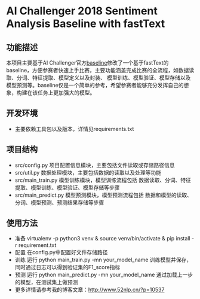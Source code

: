 AI Challenger 2018 Sentiment Analysis Baseline with fastText
=========================================
功能描述
---
本项目主要基于AI Challenger官方[baseline](https://github.com/AIChallenger/AI_Challenger_2018/tree/master/Baselines/sentiment_analysis2018_baseline)修改了一个基于fastText的baseline，方便参赛者快速上手比赛，主要功能涵盖完成比赛的全流程，如数据读取、分词、特征提取、模型定义以及封装、
模型训练、模型验证、模型存储以及模型预测等。baseline仅是一个简单的参考，希望参赛者能够充分发挥自己的想象，构建在该任务上更加强大的模型。

开发环境
---
* 主要依赖工具包以及版本，详情见requirements.txt

项目结构
---
* src/config.py 项目配置信息模块，主要包括文件读取或存储路径信息
* src/util.py 数据处理模块，主要包括数据的读取以及处理等功能
* src/main_train.py 模型训练模块，模型训练流程包括 数据读取、分词、特征提取、模型训练、模型验证、模型存储等步骤
* src/main_predict.py 模型预测模块，模型预测流程包括 数据和模型的读取、分词、模型预测、预测结果存储等步骤


使用方法
---
* 准备 virtualenv -p python3 venv & source venv/bin/activate & pip install -r requirement.txt
* 配置 在config.py中配置好文件存储路径
* 训练 运行 python main_train.py -mn your_model_name 训练模型并保存，同时通过日志可以得到验证集的F1_score指标
* 预测 运行 python main_predict.py -mn your_model_name 通过加载上一步的模型，在测试集上做预测
* 更多详情请参考我的博客文章：http://www.52nlp.cn/?p=10537
